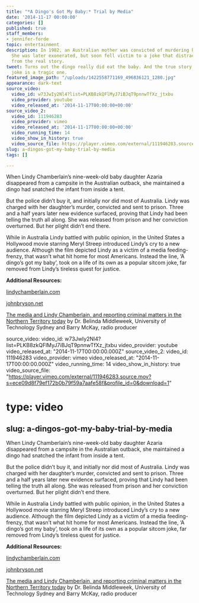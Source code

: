 ```yaml
---
title: "*A Dingo's Got My Baby:* Trial by Media"
date: '2014-11-17 00:00:00'
categories: []
published: true
staff_members:
- jennifer-forde
topic: entertainment
description: In 1982, an Australian mother was convicted of murdering her baby daughter.
  She was later exonerated, but soon fell victim to a joke that distracted the world
  from the real story.
tweet: Turns out the dingo really did eat the baby. And the true story behind the
  joke is a tragic one.
featured_image_path: "/uploads/1422558771169_496836121_1280.jpg"
appearance: dark-text
source_video:
  video_id: w73JwIy2Nl4?list=PLKB8zkQFlMyJ7iBJqT9pnnwTfXz_jtxbu
  video_provider: youtube
  video_released_at: '2014-11-17T00:00:00+00:00'
source_video_2:
  video_id: 111946283
  video_provider: vimeo
  video_released_at: '2014-11-17T00:00:00+00:00'
  video_running_time: 14
  video_show_in_history: true
  video_source_file: https://player.vimeo.com/external/111946283.source.mov?s=ece09d8f79ef172b0b79f59a7aafe58f&profile_id=0&download=1
slug: a-dingos-got-my-baby-trial-by-media
tags: []

---
```

When Lindy Chamberlain’s nine-week-old baby daughter Azaria disappeared from a campsite in the Australian outback, she maintained a dingo had snatched the infant from inside a tent.

But the police didn’t buy it, and initially nor did most of Australia. Lindy was charged with her daughter’s murder, convicted and sent to prison. Three and a half years later new evidence surfaced, proving that Lindy had been telling the truth all along. She was released from prison and her conviction overturned. But her plight didn’t end there.

While in Australia Lindy battled with public opinion, in the United States a Hollywood movie starring Meryl Streep introduced Lindy’s cry to a new audience. Although the film depicted Lindy as a victim of a media feeding-frenzy, that wasn’t what hit home for most Americans. Instead the line, ‘A dingo’s got my baby’, took on a life of its own as a popular sitcom joke, far removed from Lindy’s tireless quest for justice.

**Additional Resources:**

[lindychamberlain.com](http://www.lindychamberlain.com)

[johnbryson.net](http://www.johnbryson.net)

[The media and Lindy Chamberlain, and reporting criminal matters in the Northern Territory today](http://www.abc.net.au/radionational/programs/mediareport/the-media-and-lindy-chamberlain2c-and-reporting-criminal-matte/4064942) by Dr. Belinda Middleweek, University of Technology Sydney and Barry McKay, radio producer

source_video:
  video_id: w73JwIy2Nl4?list=PLKB8zkQFlMyJ7iBJqT9pnnwTfXz_jtxbu
  video_provider: youtube
  video_released_at: "2014-11-17T00:00:00.000Z"
source_video_2:
  video_id: 111946283
  video_provider: vimeo
  video_released_at: "2014-11-17T00:00:00.000Z"
  video_running_time: 14
  video_show_in_history: true
  video_source_file: "https://player.vimeo.com/external/111946283.source.mov?s=ece09d8f79ef172b0b79f59a7aafe58f&profile_id=0&download=1"
# type: video
slug: a-dingos-got-my-baby-trial-by-media
---

When Lindy Chamberlain’s nine-week-old baby daughter Azaria disappeared from a campsite in the Australian outback, she maintained a dingo had snatched the infant from inside a tent.

But the police didn’t buy it, and initially nor did most of Australia. Lindy was charged with her daughter’s murder, convicted and sent to prison. Three and a half years later new evidence surfaced, proving that Lindy had been telling the truth all along. She was released from prison and her conviction overturned. But her plight didn’t end there.

While in Australia Lindy battled with public opinion, in the United States a Hollywood movie starring Meryl Streep introduced Lindy’s cry to a new audience. Although the film depicted Lindy as a victim of a media feeding-frenzy, that wasn’t what hit home for most Americans. Instead the line, ‘A dingo’s got my baby’, took on a life of its own as a popular sitcom joke, far removed from Lindy’s tireless quest for justice.

**Additional Resources:**

[lindychamberlain.com](http://www.lindychamberlain.com)

[johnbryson.net](http://www.johnbryson.net)

[The media and Lindy Chamberlain, and reporting criminal matters in the Northern Territory today](http://www.abc.net.au/radionational/programs/mediareport/the-media-and-lindy-chamberlain2c-and-reporting-criminal-matte/4064942) by Dr. Belinda Middleweek, University of Technology Sydney and Barry McKay, radio producer

